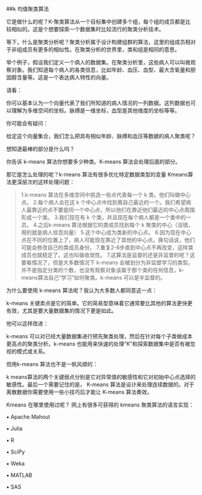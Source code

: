 ##k 均值聚类算法 

<a>它是做什么的呢？K-聚类算法从一个目标集中创建多个组，每个组的成员都是比较相似的。这是个想要探索一个数据集时比较流行的聚类分析技术。

等下，什么是聚类分析呢？聚类分析属于设计构建组群的算法，这里的组成员相对于非组成员有更多的相似性。在聚类分析的世界里，类和组是相同的意思。

举个例子，假设我们定义一个病人的数据集。在聚类分析里，这些病人可以叫做观察对象。我们知道每个病人的各类信息，比如年龄、血压、血型、最大含氧量和胆固醇含量等。这是一个表达病人特性的向量。

请看：

你可以基本认为一个向量代表了我们所知道的病人情况的一列数据。这列数据也可以理解为多维空间的坐标。脉搏是一维坐标，血型是其他维度的坐标等等。

你可能会有疑问：

给定这个向量集合，我们怎么把具有相似年龄、脉搏和血压等数据的病人聚类呢？

想知道最棒的部分是什么吗？

你告诉 k-means 算法你想要多少种类。K-means 算法会处理后面的部分。

那它是怎么处理的呢？k-means 算法有很多优化特定数据类型的变量</a>
Kmeans算法更深层次的这样处理问题：

>1.k-means 算法在多维空间中挑选一些点代表每一个 k 类。他们叫做中心点。
>2.每个病人会在这 k 个中心点中找到离自己最近的一个。我们希望病人最靠近的点不要是同一个中心点，所以他们在靠近他们最近的中心点周围形成一个类。
>3.我们现在有 k 个类，并且现在每个病人都是一个类中的一员。
>4.之后k-means 算法根据它的类成员找到每个 k 聚类的中心（没错，用的就是病人信息向量）
>5.这个中心成为类新的中心点。
>6.因为现在中心点在不同的位置上了，病人可能现在靠近了其他的中心点。换句话说，他们可能会修改自己的类成员身份。
>7.重复2-6步直到中心点不再改变，这样类成员也就稳定了。这也叫做收敛性。
>7.这算法是监督的还是非监督的呢？这要看情况了，但是大多数情况下 k-means 会被划分为非监督学习的类型。并不是指定分类的个数，也没有观察对象该属于那个类的任何信息，k-means算法自己“学习”如何聚类。k-means 可以是半监督的。

为什么要使用 k-means 算法呢？我认为大多数人都同意这一点：

k-means 关键卖点是它的简单。它的简易型意味着它通常要比其他的算法更快更有效，尤其是要大量数据集的情况下更是如此。

他可以这样改进：

k-means 可以对已经大量数据集进行预先聚类处理，然后在针对每个子类做成本更高点的聚类分析。k-means 也能用来快速的处理“K”和探索数据集中是否有被忽视的模式或关系。

但用k-means 算法也不是一帆风顺的：

k means算法的两个关键弱点分别是它对异常值的敏感性和它对初始中心点选择的敏感性。最后一个需要记住的是， K-means 算法是设计来处理连续数据的。对于离散数据你需要使用一些小技巧后才能让 K-means 算法奏效。

Kmeans 在哪里使用过呢？ 网上有很多可获得的 kmeans 聚类算法的语言实现：

▪ Apache Mahout

▪ Julia

▪ R

▪ SciPy

▪ Weka

▪ MATLAB

▪ SAS
